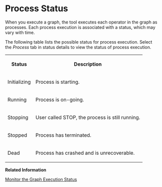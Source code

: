 <!-- loio2930d4a38fd84ad2a26fcbfd90921ded -->

# Process Status

When you execute a graph, the tool executes each operator in the graph as processes. Each process execution is associated with a status, which may vary with time.



The following table lists the possible status for process execution. Select the *Process* tab in status details to view the status of process execution.


<table>
<tr>
<th valign="top">

Status

</th>
<th valign="top">

Description

</th>
</tr>
<tr>
<td valign="top">

Initializing

</td>
<td valign="top">

Process is starting.

</td>
</tr>
<tr>
<td valign="top">

Running

</td>
<td valign="top">

Process is on-going.

</td>
</tr>
<tr>
<td valign="top">

Stopping

</td>
<td valign="top">

User called STOP, the process is still running.

</td>
</tr>
<tr>
<td valign="top">

Stopped

</td>
<td valign="top">

Process has terminated.

</td>
</tr>
<tr>
<td valign="top">

Dead

</td>
<td valign="top">

Process has crashed and is unrecoverable.

</td>
</tr>
</table>

**Related Information**  


[Monitor the Graph Execution Status](monitor-the-graph-execution-status-610a01b.md "After creating and executing a graph, you can monitor the status of the graph execution in the SAP Data Intelligence application.")

